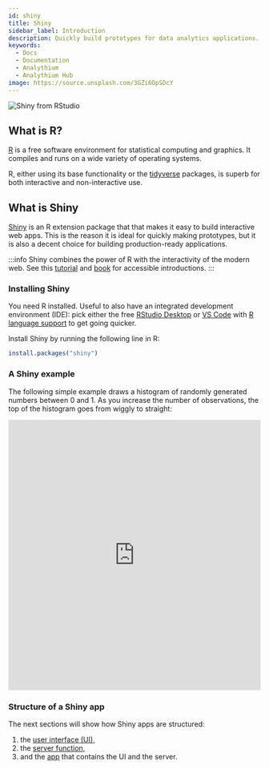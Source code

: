 ```yaml
---
id: shiny
title: Shiny
sidebar_label: Introduction
description: Quickly build prototypes for data analytics applications.
keywords:
  - Docs
  - Documentation
  - Analythium
  - Analythium Hub
image: https://source.unsplash.com/3GZi6OpSDcY
---
```


![Shiny from RStudio](../../img/shiny-rstudio.png 'Shiny from RStudio')

## What is R?

[R](https://www.r-project.org/) is a free software environment for
statistical computing and graphics. It compiles and runs on a wide
variety of operating systems.

R, either using its base functionality or the
[tidyverse](https://www.tidyverse.org/) packages,
is superb for both interactive and non-interactive use.

## What is Shiny

[Shiny](https://shiny.rstudio.com/) is an R
extension package that that makes it easy to build interactive web apps.
This is the reason it is ideal for quickly making prototypes, but it is
also a decent choice for building production-ready applications.

:::info
Shiny combines the power of R with the interactivity of the modern web.
See this [tutorial](https://shiny.rstudio.com/tutorial/)
and [book](https://mastering-shiny.org/) for accessible introductions.
:::

### Installing Shiny

You need R installed. Useful to also have an integrated development
environment (IDE): pick either the free [RStudio Desktop](https://rstudio.com/products/rstudio/download/)
or [VS Code](https://code.visualstudio.com/download) with [R language support](https://github.com/Ikuyadeu/vscode-R)
to get going quicker.

Install Shiny by running the following line in R:

```R
install.packages("shiny")
```

### A Shiny example

The following simple example draws a histogram of randomly generated
numbers between 0 and 1. As you increase the number of observations,
the top of the histogram goes from wiggly to straight:

<iframe width="100%" height="540" src="https://shiny.rstudio.com/gallery/single-file-shiny-app.html" frameborder="0"></iframe>

### Structure of a Shiny app

The next sections will show how Shiny apps are structured:

1. the [user interface (UI)](shiny-ui),
2. the [server function](shiny-server),
3. and the [app](shiny-app) that contains the UI and the server.
